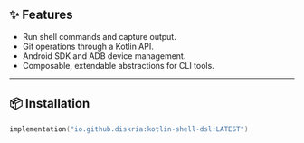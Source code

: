 ## ✨ Features
- Run shell commands and capture output.
- Git operations through a Kotlin API.
- Android SDK and ADB device management.
- Composable, extendable abstractions for CLI tools.

---

## 📦 Installation

```kotlin
implementation("io.github.diskria:kotlin-shell-dsl:LATEST")
```
